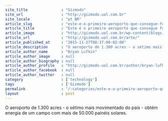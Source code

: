 ```yaml
---
site_title               : "Gizmodo"
site_url                 : "http://gizmodo.uol.com.br"
site_locale              : "pt_BR"
article_slug             : "este-e-o-primeiro-aeroporto-que-consegue-funcionar-100-com-energia-solar"
article_title            : "Este é o primeiro aeroporto que consegue funcionar 100% com energia solar"
article_image            : "http://gizmodo.uol.com.br/wp-content/blogs.dir/8/files/2016/12/obra-photoshop-vermeer.jpg"
article_url              : "http://gizmodo.uol.com.br/arte/"
article_published_at     : "2015-11-27T08:17:00-02:00"
article_description      : "O aeroporto de 1.300 acres - o sétimo mais movimentado do país - obtém energia de um campo com mais de 50.000 painéis solares."
article_author_name      : "Bryan Lufkin"
article_author_image     : null
article_author_biography : null
article_author_profile   : "http://gizmodo.uol.com.br/author/bryan-lufkin/"
article_author_facebook  : null
article_author_twitter   : null
category                 : ['technology']
tags                     : ['Gizmodo']
permalink                : "/:categories/este-e-o-primeiro-aeroporto-que-consegue-funcionar-100-com-energia-solar/"
layout                   : post
---
```


O aeroporto de 1.300 acres - o sétimo mais movimentado do país - obtém energia de um campo com mais de 50.000 painéis solares.
